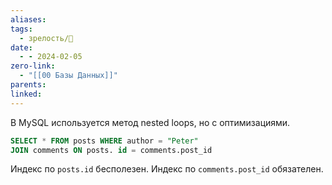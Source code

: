 ```yaml
---
aliases: 
tags:
  - зрелость/🌱
date:
  - - 2024-02-05
zero-link:
  - "[[00 Базы Данных]]"
parents: 
linked:
---
```

B MySQL используется метод nested loops, но с оптимизациями.

```sql
SELECT * FROM posts WHERE author = "Peter"
JOIN comments ON posts. id = comments.post_id
```

Индекс по `posts.id` бесполезен. Индекс по `comments.post_id` обязателен.

